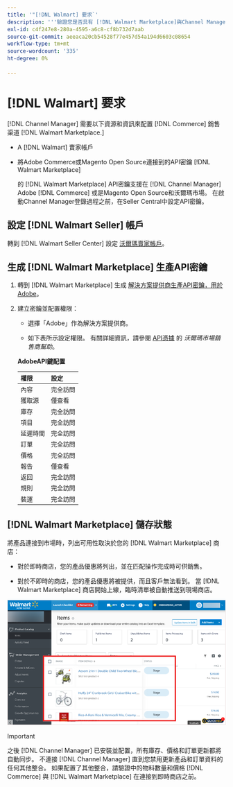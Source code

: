 ```yaml
---
title: '"[!DNL Walmart] 要求`'
description: '''驗證您是否具有 [!DNL Walmart Marketplace]與Channel Manager整合的資訊和資源。'
exl-id: c4f247e8-280a-4595-a6c8-cf8b732d7aab
source-git-commit: aeeaca20cb54528f77e457d54a194d6603c08654
workflow-type: tm+mt
source-wordcount: '335'
ht-degree: 0%

---
```


# [!DNL Walmart] 要求

[!DNL Channel Manager] 需要以下資源和資訊來配置 [!DNL Commerce] 銷售渠道 [!DNL Walmart Marketplace.]

* A [!DNL Walmart] 賣家帳戶

* 將Adobe Commerce或Magento Open Source連接到的API密鑰 [!DNL Walmart Marketplace]

   的 [!DNL Walmart Marketplace] API密鑰支援在 [!DNL Channel Manager] Adobe [!DNL Commerce] 或是Magento Open Source和沃爾瑪市場。 在啟動Channel Manager登錄過程之前，在Seller Central中設定API密鑰。

## 設定 [!DNL Walmart Seller] 帳戶

轉到 [!DNL Walmart Seller Center] 設定 [沃爾瑪賣家帳戶](https://seller.walmart.com/signup?q=&amp;origin=solution_provider&amp;src=0014M00001zivMp)。

## 生成 [!DNL Walmart Marketplace] 生產API密鑰

1. 轉到 [!DNL Walmart Marketplace] 生成 [解決方案提供商生產API密鑰，用於Adobe](https://developer.walmart.com/#preloginModal?redirectUri=https%3A%2F%2Fdeveloper.walmart.com%2Faccount%2FgenerateKey)。

1. 建立密鑰並配置權限：

   * 選擇「Adobe」作為解決方案提供商。

   * 如下表所示設定權限。 有關詳細資訊，請參閱 [API憑據](https://sellerhelp.walmart.com/seller/s/guide?article=000006422) 的 _沃爾瑪市場銷售商幫助_。

   **AdobeAPI鍵配置**

   | **權限** | **設定** |
   |----------------|-------------|
   | 內容 | 完全訪問 |
   | 獲取源 | 僅查看 |
   | 庫存 | 完全訪問 |
   | 項目 | 完全訪問 |
   | 延遲時間 | 完全訪問 |
   | 訂單 | 完全訪問 |
   | 價格 | 完全訪問 |
   | 報告 | 僅查看 |
   | 返回 | 完全訪問 |
   | 規則 | 完全訪問 |
   | 裝運 | 完全訪問 |

## [!DNL Walmart Marketplace] 儲存狀態

將產品連接到市場時，列出可用性取決於您的 [!DNL Walmart Marketplace] 商店：

* 對於即時商店，您的產品優惠將列出，並在匹配操作完成時可供銷售。

* 對於不即時的商店，您的產品優惠將被提供，而且客戶無法看到。 當 [!DNL Walmart Marketplace] 商店開始上線，臨時清單被自動推送到現場商店。

![[!DNL Walmart Seller Central] 分段產品](assets/walmart-seller-central-staged.png)

>[!IMPORTANT]
>
>之後 [!DNL Channel Manager] 已安裝並配置，所有庫存、價格和訂單更新都將自動同步。 不連接 [!DNL Channel Manager] 直到您禁用更新產品和訂單資料的任何其他整合。 如果配置了其他整合，請驗證中的物料數量和價格 [!DNL Commerce] 與 [!DNL Walmart Marketplace] 在連接到即時商店之前。

